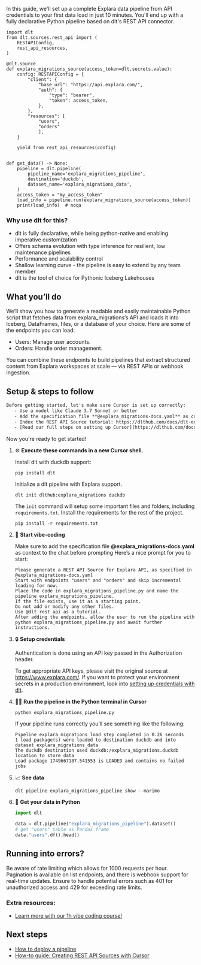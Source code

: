 In this guide, we'll set up a complete Explara data pipeline from API credentials to your first data load in just 10 minutes. You'll end up with a fully declarative Python pipeline based on dlt's REST API connector.

```python-outcome
import dlt
from dlt.sources.rest_api import (
    RESTAPIConfig,
    rest_api_resources,
)

@dlt.source
def explara_migrations_source(access_token=dlt.secrets.value):
    config: RESTAPIConfig = {
        "client": {
            "base_url": "https://api.explara.com/",
            "auth": {
                "type": "bearer",
                "token": access_token,
            },
        },
        "resources": [
            "users",
            "orders"
            ],
    }

    yield from rest_api_resources(config)


def get_data() -> None:
    pipeline = dlt.pipeline(
        pipeline_name='explara_migrations_pipeline',
        destination='duckdb',
        dataset_name='explara_migrations_data', 
    )
    access_token = "my_access_token"
    load_info = pipeline.run(explara_migrations_source(access_token))
    print(load_info)  # noqa
```

### Why use dlt for this?

- dlt is fully declarative, while being python-native and enabling imperative customization
- Offers schema evolution with type inference for resilient, low maintenance pipelines
- Performance and scalability control
- Shallow learning curve - the pipeline is easy to extend by any team member
- dlt is the tool of choice for Pythonic Iceberg Lakehouses

## What you’ll do

We’ll show you how to generate a readable and easily maintainable Python script that fetches data from explara_migrations’s API and loads it into Iceberg, DataFrames, files, or a database of your choice. Here are some of the endpoints you can load:

- Users: Manage user accounts.
- Orders: Handle order management.

You can combine these endpoints to build pipelines that extract structured content from Explara workspaces at scale — via REST APIs or webhook ingestion.

## Setup & steps to follow

```default
Before getting started, let's make sure Cursor is set up correctly:
   - Use a model like Claude 3.7 Sonnet or better
   - Add the specification file **@explara_migrations-docs.yaml** as context
   - Index the REST API Source tutorial: https://dlthub.com/docs/dlt-ecosystem/verified-sources/rest_api/ and add it to context as **@dlt rest api**
   - [Read our full steps on setting up Cursor](https://dlthub.com/docs/dlt-ecosystem/llm-tooling/cursor-restapi#23-configuring-cursor-with-documentation)
```

Now you're ready to get started! 

1. ⚙️ **Execute these commands in a new Cursor shell.**
    
    Install dlt with duckdb support:
    ```shell
    pip install dlt
    ```

    Initialize a dlt pipeline with Explara support.
    ```shell
    dlt init dlthub:explara_migrations duckdb
    ```

    The `init` command will setup some important files and folders, including `requirements.txt`. Install the requirements for the rest of the project.
    ```shell
    pip install -r requirements.txt
    ```
    
2. 🤠 **Start vibe-coding**
    
    Make sure to add the specification file **@explara_migrations-docs.yaml** as context to the chat before prompting
    Here’s a nice prompt for you to start: 
    
    ```prompt
    Please generate a REST API Source for Explara API, as specified in @explara_migrations-docs.yaml 
    Start with endpoints "users" and "orders" and skip incremental loading for now. 
    Place the code in explara_migrations_pipeline.py and name the pipeline explara_migrations_pipeline. 
    If the file exists, use it as a starting point. 
    Do not add or modify any other files. 
    Use @dlt rest api as a tutorial. 
    After adding the endpoints, allow the user to run the pipeline with python explara_migrations_pipeline.py and await further instructions.
    ```

    
3. 🔒 **Setup credentials** 
    
    Authentication is done using an API key passed in the Authorization header.
    
    To get appropriate API keys, please visit the original source at https://www.explara.com/.
    If you want to protect your environment secrets in a production environment, look into [setting up credentials with dlt](https://dlthub.com/docs/walkthroughs/add_credentials).
    
4. 🏃‍♀️ **Run the pipeline in the Python terminal in Cursor**
    
    ```shell
    python explara_migrations_pipeline.py
    ```
    
    If your pipeline runs correctly you’ll see something like the following:
    
    ```shell
    Pipeline explara_migrations load step completed in 0.26 seconds
    1 load package(s) were loaded to destination duckdb and into dataset explara_migrations_data
    The duckdb destination used duckdb:/explara_migrations.duckdb location to store data
    Load package 1749667187.541553 is LOADED and contains no failed jobs
    ```
    
5. 📈 **See data**
    
    ```shell
    dlt pipeline explara_migrations_pipeline show --marimo
    ```
    
6. 🐍 **Get your data in Python**
    
    ```python
    import dlt

   data = dlt.pipeline("explara_migrations_pipeline").dataset()
   # get "users" table as Pandas frame
   data."users".df().head()
    ```

## Running into errors?

Be aware of rate limiting which allows for 1000 requests per hour. Pagination is available on list endpoints, and there is webhook support for real-time updates. Ensure to handle potential errors such as 401 for unauthorized access and 429 for exceeding rate limits.

### Extra resources:

- [Learn more with our 1h vibe coding course!](https://www.youtube.com/watch?v=GGid70rnJuM)

## Next steps

- [How to deploy a pipeline](https://dlthub.com/docs/walkthroughs/deploy-a-pipeline)
- [How-to guide: Creating REST API Sources with Cursor](https://dlthub.com/docs/dlt-ecosystem/llm-tooling/cursor-restapi)